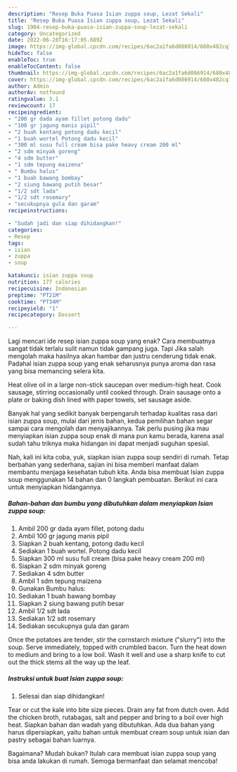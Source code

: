 ```yaml
---
description: "Resep Buka Puasa Isian zuppa soup, Lezat Sekali"
title: "Resep Buka Puasa Isian zuppa soup, Lezat Sekali"
slug: 1904-resep-buka-puasa-isian-zuppa-soup-lezat-sekali
category: Uncategorized
date: 2022-06-28T16:17:05.689Z
image: https://img-global.cpcdn.com/recipes/6ac2a1fa6d086914/680x482cq70/isian-zuppa-soup-foto-resep-utama.jpg
hideToc: false
enableToc: true
enableTocContent: false
thumbnail: https://img-global.cpcdn.com/recipes/6ac2a1fa6d086914/680x482cq70/isian-zuppa-soup-foto-resep-utama.jpg
cover: https://img-global.cpcdn.com/recipes/6ac2a1fa6d086914/680x482cq70/isian-zuppa-soup-foto-resep-utama.jpg
author: Admin
authorAv: notfound
ratingvalue: 3.1
reviewcount: 17
recipeingredient:
- "200 gr dada ayam fillet potong dadu"
- "100 gr jagung manis pipil"
- "2 buah kentang potong dadu kecil"
- "1 buah wortel Potong dadu kecil"
- "300 ml susu full cream bisa pake heavy cream 200 ml"
- "2 sdm minyak goreng"
- "4 sdm butter"
- "1 sdm tepung maizena"
- " Bumbu halus"
- "1 buah bawang bombay"
- "2 siung bawang putih besar"
- "1/2 sdt lada"
- "1/2 sdt rosemary"
- "secukupnya gula dan garam"
recipeinstructions:

- "Sudah jadi dan siap dihidangkan!"
categories:
- Resep
tags:
- isian
- zuppa
- soup

katakunci: isian zuppa soup 
nutrition: 177 calories
recipecuisine: Indonesian
preptime: "PT21M"
cooktime: "PT34M"
recipeyield: "1"
recipecategory: Dessert

---
```



Lagi mencari ide resep isian zuppa soup yang enak? Cara membuatnya sangat tidak terlalu sulit namun tidak gampang juga. Tapi Jika salah mengolah maka hasilnya akan hambar dan justru cenderung tidak enak. Padahal isian zuppa soup yang enak seharusnya punya aroma dan rasa yang bisa memancing selera kita.


Heat olive oil in a large non-stick saucepan over medium-high heat. Cook sausage, stirring occasionally until cooked through. Drain sausage onto a plate or baking dish lined with paper towels, set sausage aside.

Banyak hal yang sedikit banyak berpengaruh terhadap kualitas rasa dari isian zuppa soup, mulai dari jenis bahan, kedua pemilihan bahan segar sampai cara mengolah dan menyajikannya. Tak perlu pusing jika mau menyiapkan isian zuppa soup enak di mana pun kamu berada, karena asal sudah tahu triknya maka hidangan ini dapat menjadi suguhan spesial.


Nah, kali ini kita coba, yuk, siapkan isian zuppa soup sendiri di rumah. Tetap berbahan yang sederhana, sajian ini bisa memberi manfaat dalam membantu menjaga kesehatan tubuh kita. Anda bisa membuat Isian zuppa soup menggunakan 14 bahan dan 0 langkah pembuatan. Berikut ini cara untuk menyiapkan hidangannya.

<!--inarticleads1-->

##### Bahan-bahan dan bumbu yang dibutuhkan dalam menyiapkan Isian zuppa soup:

1. Ambil 200 gr dada ayam fillet, potong dadu
1. Ambil 100 gr jagung manis pipil
1. Siapkan 2 buah kentang, potong dadu kecil
1. Sediakan 1 buah wortel. Potong dadu kecil
1. Siapkan 300 ml susu full cream (bisa pake heavy cream 200 ml)
1. Siapkan 2 sdm minyak goreng
1. Sediakan 4 sdm butter
1. Ambil 1 sdm tepung maizena
1. Gunakan  Bumbu halus:
1. Sediakan 1 buah bawang bombay
1. Siapkan 2 siung bawang putih besar
1. Ambil 1/2 sdt lada
1. Sediakan 1/2 sdt rosemary
1. Sediakan secukupnya gula dan garam


Once the potatoes are tender, stir the cornstarch mixture (&#34;slurry&#34;) into the soup. Serve immediately, topped with crumbled bacon. Turn the heat down to medium and bring to a low boil. Wash it well and use a sharp knife to cut out the thick stems all the way up the leaf. 

<!--inarticleads2-->

##### Instruksi untuk buat Isian zuppa soup:


1. Selesai dan siap dihidangkan!

Tear or cut the kale into bite size pieces. Drain any fat from dutch oven. Add the chicken broth, rutabagas, salt and pepper and bring to a boil over high heat. Siapkan bahan dan wadah yang dibutuhkan. Ada dua bahan yang harus dipersiapkan, yaitu bahan untuk membuat cream soup untuk isian dan pastry sebagai bahan luarnya. 

Bagaimana? Mudah bukan? Itulah cara membuat isian zuppa soup yang bisa anda lakukan di rumah. Semoga bermanfaat dan selamat mencoba!
